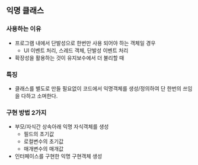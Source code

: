 ## 익명 클래스



### 사용하는 이유

- 프로그램 내에서 단발성으로 한번만 사용 되어야 하는 객체일 경우
	- UI 이벤트 처리, 스레드 객체, 단발성 이벤트 처리
- 확장성을 활용하는 것이 유지보수에서 더 불리할 때



### 특징

- 클래스를 별도로 만들 필요없이 코드에서 익명객체를 생성/정의하여 단 한번의 쓰임을 다하고 소며한다.



### 구현 방법 2가지

- 부모/자식간 상속아래 익명 자식객체를 생성
	- 필드의 초기값
	- 로컬변수의 초기값
	- 매개변수의 매개값
- 인터페이스를 구현한 익명 구현객체 생성

